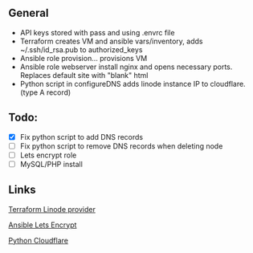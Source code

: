 
## General
* API keys stored with pass and using .envrc file
* Terraform creates VM and ansible vars/inventory, adds ~/.ssh/id_rsa.pub to authorized_keys
* Ansible role provision... provisions VM
* Ansible role webserver install nginx and opens necessary ports. Replaces default site with "blank" html
* Python script in configureDNS adds linode instance IP to cloudflare. (type A record)

## Todo:
- [x] Fix python script to add DNS records
- [ ] Fix python script to remove DNS records when deleting node
- [ ] Lets encrypt role
- [ ] MySQL/PHP install

## Links
[Terraform Linode provider](https://registry.terraform.io/providers/linode/linode/latest)

[Ansible Lets Encrypt](https://docs.ansible.com/ansible/2.5/modules/letsencrypt_module.html)

[Python Cloudflare](https://github.com/cloudflare/python-cloudflare)
